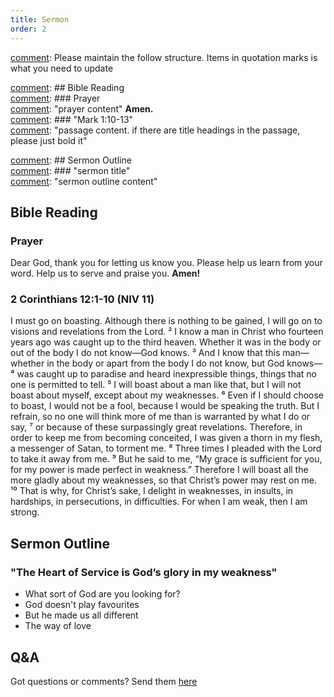 ```yaml
---
title: Sermon 
order: 2
---
```


[comment]: Please maintain the follow structure. Items in quotation marks is what you need to update

[comment]: ## Bible Reading  
[comment]: ### Prayer  
[comment]: "prayer content"  **Amen.**  
[comment]:  ### "Mark 1:10-13"  
[comment]: "passage content. if there are title headings in the passage, please just bold it"  

[comment]: ## Sermon Outline  
[comment]: ### "sermon title"  
[comment]: "sermon outline content"  

[comment]: ------------------------------------------------------------------------------------
## Bible Reading
### Prayer
Dear God, thank you for letting us know you. Please help us learn from your word. Help us to serve and praise you. **Amen!**

### 2 Corinthians 12:1-10 (NIV 11)
I must go on boasting. Although there is nothing to be gained, I will go on to visions and revelations from the Lord. ² I know a man in Christ who fourteen years ago was caught up to the third heaven. Whether it was in the body or out of the body I do not know—God knows. ³ And I know that this man—whether in the body or apart from the body I do not know, but God knows— ⁴ was caught up to paradise and heard inexpressible things, things that no one is permitted to tell. ⁵ I will boast about a man like that, but I will not boast about myself, except about my weaknesses. ⁶ Even if I should choose to boast, I would not be a fool, because I would be speaking the truth. But I refrain, so no one will think more of me than is warranted by what I do or say, ⁷ or because of these surpassingly great revelations. Therefore, in order to keep me from becoming conceited, I was given a thorn in my flesh, a messenger of Satan, to torment me. ⁸ Three times I pleaded with the Lord to take it away from me. ⁹ But he said to me, “My grace is sufficient for you, for my power is made perfect in weakness.” Therefore I will boast all the more gladly about my weaknesses, so that Christ’s power may rest on me. ¹⁰ That is why, for Christ’s sake, I delight in weaknesses, in insults, in hardships, in persecutions, in difficulties. For when I am weak, then I am strong.

## Sermon Outline
### "The Heart of Service is God’s glory in my weakness"
- What sort of God are you looking for?
- God doesn't play favourites
- But he made us all different
- The way of love 
  


## Q&A
Got questions or comments? Send them [here](https://tinyurl.com/SGHACQuestionsAnswers)
